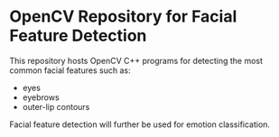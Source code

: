 # OpenCV Repository for Facial Feature Detection

This repository hosts OpenCV C++ programs for detecting the most common facial features such as:

* eyes
* eyebrows
* outer-lip contours

Facial feature detection will further be used for emotion classification.
